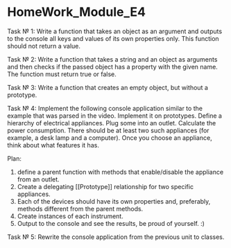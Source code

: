 # HomeWork_Module_E4

Task № 1:
Write a function that takes an object as an argument and outputs to the console all keys and values of its own properties only. This function should not return a value.

Task № 2:
Write a function that takes a string and an object as arguments and then checks if the passed object has a property with the given name. The function must return true or false.

Task № 3:
Write a function that creates an empty object, but without a prototype.

Task № 4:
Implement the following console application similar to the example that was parsed in the video. Implement it on prototypes.
Define a hierarchy of electrical appliances. Plug some into an outlet. Calculate the power consumption. 
There should be at least two such appliances (for example, a desk lamp and a computer). Once you choose an appliance, think about what features it has.

Plan:
1. define a parent function with methods that enable/disable the appliance from an outlet.
2. Create a delegating [[Prototype]] relationship for two specific appliances.
3. Each of the devices should have its own properties and, preferably, methods different from the parent methods.
4. Create instances of each instrument.
5. Output to the console and see the results, be proud of yourself. :)

Task № 5:
Rewrite the console application from the previous unit to classes.
